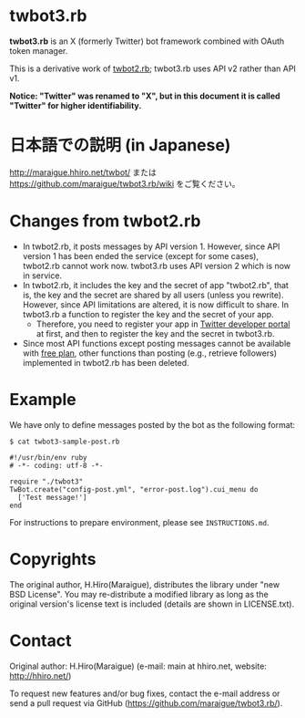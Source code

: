 # twbot3.rb

**twbot3.rb** is an X (formerly Twitter) bot framework combined with OAuth token manager.

This is a derivative work of [twbot2.rb](https://github.com/maraigue/twbot2.rb); twbot3.rb uses API v2 rather than API v1.

**Notice: "Twitter" was renamed to "X", but in this document it is called "Twitter" for higher identifiability.**

# 日本語での説明 (in Japanese)

http://maraigue.hhiro.net/twbot/ または https://github.com/maraigue/twbot3.rb/wiki をご覧ください。

# Changes from twbot2.rb

-   In twbot2.rb, it posts messages by API version 1. However, since API version 1 has been ended the service (except for some cases), twbot2.rb cannot work now. twbot3.rb uses API version 2 which is now in service.
-   In twbot2.rb, it includes the key and the secret of app "twbot2.rb", that is, the key and the secret are shared by all users (unless you rewrite). However, since API limitations are altered, it is now difficult to share. In twbot3.rb a function to register the key and the secret of your app.
    -   Therefore, you need to register your app in [Twitter developer portal](https://developer.twitter.com/en/portal/dashboard) at first, and then to register the key and the secret in twbot3.rb.
-   Since most API functions except posting messages cannot be available with [free plan](https://developer.twitter.com/en/docs/twitter-api/getting-started/about-twitter-api), other functions than posting (e.g., retrieve followers) implemented in twbot2.rb has been deleted.

# Example

We have only to define messages posted by the bot as the following format:

    $ cat twbot3-sample-post.rb
    
    #!/usr/bin/env ruby
    # -*- coding: utf-8 -*-
    
    require "./twbot3"
    TwBot.create("config-post.yml", "error-post.log").cui_menu do
      ['Test message!']
    end

For instructions to prepare environment, please see `INSTRUCTIONS.md`.

# Copyrights

The original author, H.Hiro(Maraigue), distributes the library under "new BSD License". You may re-distribute a modified library as long as the original version's license text is included (details are shown in LICENSE.txt).

# Contact

Original author: H.Hiro(Maraigue) (e-mail: main at hhiro.net, website: http://hhiro.net/)

To request new features and/or bug fixes, contact the e-mail address or send a pull request via GitHub (https://github.com/maraigue/twbot3.rb/).
